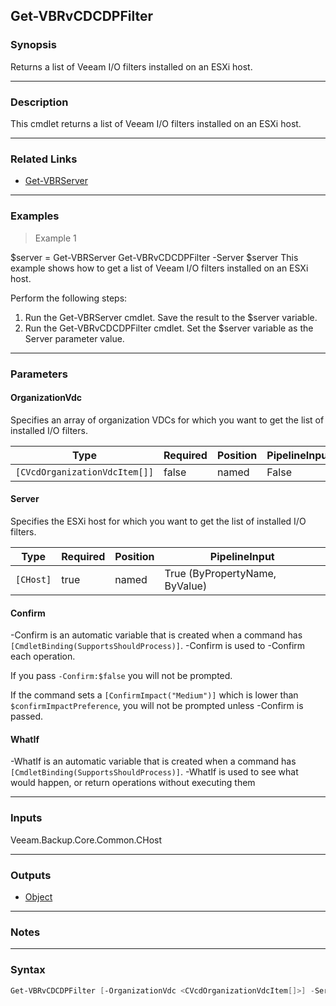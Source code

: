 Get-VBRvCDCDPFilter
-------------------

### Synopsis
Returns a list of Veeam I/O filters installed on an ESXi host.

---

### Description

This cmdlet returns a list of Veeam I/O filters installed on an ESXi host.

---

### Related Links
* [Get-VBRServer](Get-VBRServer)

---

### Examples
> Example 1

$server = Get-VBRServer
Get-VBRvCDCDPFilter -Server $server
This example shows how to get a list of Veeam I/O filters installed on an ESXi host.

Perform the following steps:
1. Run the Get-VBRServer cmdlet. Save the result to the $server variable.
2. Run the Get-VBRvCDCDPFilter cmdlet. Set the $server variable as the Server parameter value.

---

### Parameters
#### **OrganizationVdc**
Specifies an array of organization VDCs for which you want to get the list of installed I/O filters.

|Type                         |Required|Position|PipelineInput|
|-----------------------------|--------|--------|-------------|
|`[CVcdOrganizationVdcItem[]]`|false   |named   |False        |

#### **Server**
Specifies the ESXi host for which you want to get the list of installed I/O filters.

|Type     |Required|Position|PipelineInput                 |
|---------|--------|--------|------------------------------|
|`[CHost]`|true    |named   |True (ByPropertyName, ByValue)|

#### **Confirm**
-Confirm is an automatic variable that is created when a command has ```[CmdletBinding(SupportsShouldProcess)]```.
-Confirm is used to -Confirm each operation.

If you pass ```-Confirm:$false``` you will not be prompted.

If the command sets a ```[ConfirmImpact("Medium")]``` which is lower than ```$confirmImpactPreference```, you will not be prompted unless -Confirm is passed.

#### **WhatIf**
-WhatIf is an automatic variable that is created when a command has ```[CmdletBinding(SupportsShouldProcess)]```.
-WhatIf is used to see what would happen, or return operations without executing them

---

### Inputs
Veeam.Backup.Core.Common.CHost

---

### Outputs
* [Object](https://learn.microsoft.com/en-us/dotnet/api/System.Object)

---

### Notes

---

### Syntax
```PowerShell
Get-VBRvCDCDPFilter [-OrganizationVdc <CVcdOrganizationVdcItem[]>] -Server <CHost> [-Confirm] [-WhatIf] [<CommonParameters>]
```
